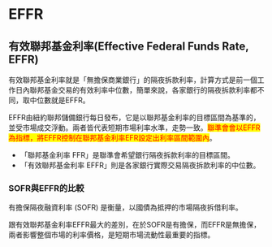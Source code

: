 # EFFR

## 有效聯邦基金利率(Effective Federal Funds Rate, EFFR)

有效聯邦基金利率就是「無擔保商業銀行」的隔夜拆款利率，計算方式是前一個工作日內聯邦基金交易的有效利率中位數，簡單來說，各家銀行的隔夜拆款利率都不同，取中位數就是EFFR。

EFFR由紐約聯邦儲備銀行每日發布，它是以聯邦基金利率的目標區間為基準的，並受市場成交浮動。兩者皆代表短期市場利率水準，走勢一致。<mark style="color:red;">聯準會會以EFFR為指標，將EFFR控制在聯邦基金利率EFR設定出利率區間範圍內</mark>。

* 「聯邦基金利率 FFR」是聯準會希望銀行隔夜拆款利率的目標區間。
* 「有效聯邦基金利率 EFFR」則是各家銀行實際交易隔夜拆款利率的中位數。

### SOFR與EFFR的比較

有擔保隔夜融資利率 (SOFR) 是衡量，以國債為抵押的市場隔夜拆借利率。

跟有效聯邦基金利率EFFR最大的差別，在於SOFR是有擔保，而EFFR是無擔保，兩者影響整個市場的利率價格，是短期市場流動性最重要的指標。

